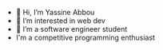 - 👋 Hi, I’m Yassine Abbou
- 👀 I’m interested in web dev 
- 🌱 I’m a software engineer student
-  I'm a competitive programming enthusiast

